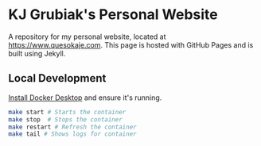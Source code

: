 KJ Grubiak's Personal Website
==================================
A repository for my personal website, located at https://www.quesokaje.com. This page is hosted with GitHub Pages and is built using Jekyll.


Local Development
-----------------
[Install Docker Desktop](https://docs.docker.com/get-docker/) and ensure it's running.

```bash
make start # Starts the container
make stop  # Stops the container
make restart # Refresh the container
make tail # Shows logs for container
```
